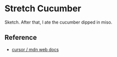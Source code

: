 # Stretch Cucumber
Sketch. After that, I ate the cucumber dipped in miso.

## Reference
- [cursor / mdn web docs](https://developer.mozilla.org/ja/docs/Web/CSS/cursor)